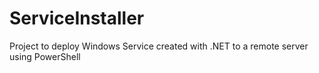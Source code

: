 # ServiceInstaller
Project to deploy Windows Service created with .NET to a remote server using PowerShell

